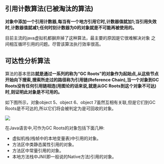 ## 引用计数算法(已被淘汰的算法)

**对象中添加一个引用计数器,每当有一个地方引用它时,计数器值就加1;当引用失效时,计数器值就减1;任何时刻计数器为0的对象就是不可能再被使用的。**

目前主流的java虚拟机都摒弃掉了这种算法，最主要的原因是它很难解决对象
之间相互循环引用的问题。尽管该算法执行效率很高。

## 可达性分析算法

算法的基本思路**就是通过一系列的称为“GC Roots”的对象作为起始点,从这些节点开始向下搜索,搜索所走过的路径称为引用链(Reference Chain),当一个对象到GC Roots没有任何引用链相连(用图论的话来说,就是从GC Roots到这个对象不可达)时,则证明此对象是不可用的。**



如下图所示，对象object 5、object 6、object 7虽然互相有关联,但是它们到GC Roots是不可达的,所以它们将会被判定为是可回收的对象。

![](https://youpaiyun.zongqilive.cn/image/20200320153317.png)

在Java语言中,可作为GC Roots的对象包括下面几种:

- 虚拟机栈(栈帧中的本地变量表)中引用的对象。
- 方法区中类静态属性引用的对象。
- 方法区中常量引用的对象。
- 本地方法栈中JNI(即一般说的Native方法)引用的对象。

























